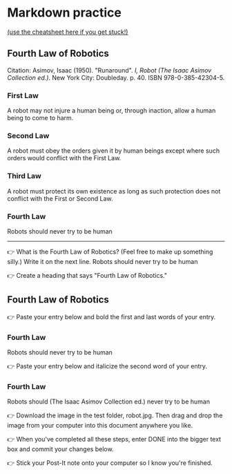 # Markdown practice 

[(use the cheatsheet here if you get stuck!)](https://www.markdownguide.org/cheat-sheet/)

## Fourth Law of Robotics
Citation: Asimov, Isaac (1950). "Runaround". *I, Robot (The Isaac Asimov Collection ed.)*. New York City: Doubleday. p. 40. ISBN 978-0-385-42304-5.

### First Law
A robot may not injure a human being or, through inaction, allow a human being to come to harm.

### Second Law
A robot must obey the orders given it by human beings except where such orders would conflict with the First Law.

### Third Law
A robot must protect its own existence as long as such protection does not conflict with the First or Second Law.

### Fourth Law
Robots should never try to be human

___

👉 What is the Fourth Law of Robotics? (Feel free to make up something silly.) Write it on the next line.
Robots should never try to be human

👉 Create a heading that says "Fourth Law of Robotics."
## Fourth Law of Robotics

👉 Paste your entry below and bold the first and last words of your entry.
### Fourth Law
Robots should never try to be human

👉 Paste your entry below and italicize the second word of your entry.
### Fourth Law
Robots should (The Isaac Asimov Collection ed.) never try to be human

👉 Download the image in the test folder, robot.jpg. Then drag and drop the image from your computer into this document anywhere you like.


👉 When you've completed all these steps, enter DONE into the bigger text box and commit your changes below.

👉 Stick your Post-It note onto your computer so I know you're finished.
